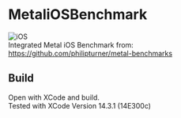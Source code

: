 # MetaliOSBenchmark
![iOS](https://img.shields.io/badge/iOS-passing-brightgreen)  
Integrated Metal iOS Benchmark from:  
https://github.com/philipturner/metal-benchmarks  

## Build
Open with XCode and build.  
Tested with XCode Version 14.3.1 (14E300c)  
